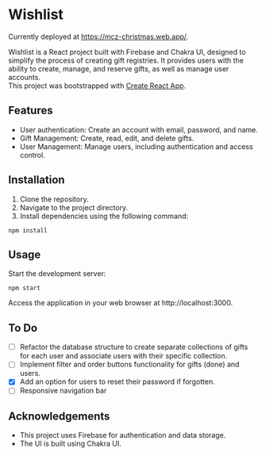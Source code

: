 
# Wishlist

Currently deployed at https://mcz-christmas.web.app/.

Wishlist is a React project built with Firebase and Chakra UI, designed to simplify the process of creating gift registries. It provides users with the ability to create, manage, and reserve gifts, as well as manage user accounts.  
This project was bootstrapped with [Create React App](https://github.com/facebook/create-react-app).  

## Features

- User authentication: Create an account with email, password, and name.
- Gift Management: Create, read, edit, and delete gifts.
- User Management: Manage users, including authentication and access control.

## Installation

1. Clone the repository.
2. Navigate to the project directory.
3. Install dependencies using the following command:

```
npm install
```

## Usage
Start the development server:
```
npm start
```

Access the application in your web browser at http://localhost:3000.
## To Do
- [ ] Refactor the database structure to create separate collections of gifts for each user and associate users with their specific collection.
- [ ] Implement filter and order buttons functionality for gifts (done) and users.
- [x] Add an option for users to reset their password if forgotten.
- [ ] Responsive navigation bar
## Acknowledgements
- This project uses Firebase for authentication and data storage.
- The UI is built using Chakra UI.
